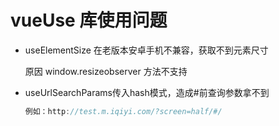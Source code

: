 # vueUse 库使用问题

* useElementSize 在老版本安卓手机不兼容，获取不到元素尺寸

  原因 window.resizeobserver 方法不支持
  
* useUrlSearchParams传入hash模式，造成#前查询参数拿不到

  ```js
  例如：http://test.m.iqiyi.com/?screen=half/#/
  ```

